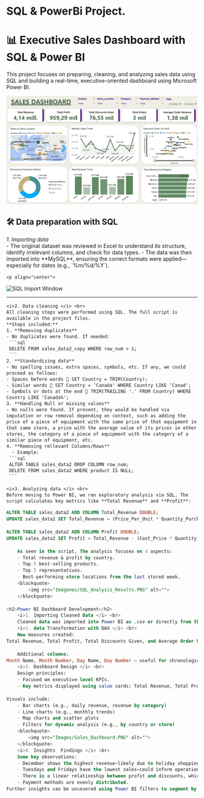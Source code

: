 # SQL & PowerBi Project.

<h1>📊 Executive Sales Dashboard with SQL & Power BI </h1>
<p>
	This project focuses on preparing, cleaning, and analyzing sales data using SQL and building a real-time, executive-oriented dashboard using Microsoft Power BI.
    <p align="center">
  <img src="Images/Sales_Dashboard.PNG" alt="Sales Dashboard" width="700">
</p>
<h2>🛠️ Data preparation with SQL</h2>
	<i>1. Importing data </i> <br>
	- The original dataset was reviewed in Excel to understand its structure, identify irrelevant columns, and check for data types.
	- The data was then imported into **MySQL**, ensuring the correct formats were applied—especially for dates (e.g., `%m/%d/%Y`).

	<p align="center">
  <img src="Imágenes/Import_window.PNG" alt="SQL Import Window" width="600">
</p>

---
	
	<i>2. Data cleaning </i> <br>
	All cleaning steps were performed using SQL. The full script is available in the project files.
	**Steps included:**
	1. **Removing duplicates**
	- No duplicates were found. If needed:
     ```sql
     DELETE FROM sales_data2_copy WHERE row_num > 1;
     ```
	2. **Standardizing data**
	- No spelling issues, extra spaces, symbols, etc. If any, we could proceed as follows:
	- Spaces before words  SET Country = TRIM(Country);
	- Similar words  SET Country = ‘Canada' WHERE Country LIKE ‘Canad';
	- Symbols or dots at the end  TRIM(TRAILING '.' FROM Country) WHERE Country LIKE 'Canada%';
	3. **Handling Null or missing values**
	- No nulls were found. If present, they would be handled via imputation or row removal depending on context, such as adding the price of a piece of equipment with the same price of that equipment in that same store, a price with the average value of its prices in other stores, the category of a piece of equipment with the category of a similar piece of equipment, etc.
	4. **Removing rellevant Columns/Rows**
	  - Example:
     ```sql
     ALTER TABLE sales_data2 DROP COLUMN row_num;
     DELETE FROM sales_data2 WHERE product IS NULL;
     ```

	<i>3. Analyzing data </i> <br>
	Before moving to Power BI, we ran exploratory analysis via SQL. The script calculates key metrics like **Total Revenue** and **Profit**:

```sql
ALTER TABLE sales_data2 ADD COLUMN Total_Revenue DOUBLE;
UPDATE sales_data2 SET Total_Revenue = (Price_Per_Unit * Quantity_Purchased) - Discount_Applied;

ALTER TABLE sales_data2 ADD COLUMN Profit DOUBLE;
UPDATE sales_data2 SET Profit = Total_Revenue - (Cost_Price * Quantity_Purchased);
	
	As seen in the script, The analysis focuses on 4 aspects:
	- Total revenue & profit by country.
	- Top 5 best-selling products.
	- Top 5 representatives.
	- Best-performing store locations from the last stored week.
	<blockquote>
        <img src="Imágenes/SQL_Analysis_Results.PNG" alt="">
    </blockquote>

<h2>Power BI Dashboard Development</h2>
	<i>1. Importing Cleaned Data </i> <br>
	Cleaned data was imported into Power BI as .csv or directly from the MySQL database. 
	<i>2. data Transformation with DAX </i> <br>
	New measures created:
Total Revenue, Total Profit, Total Discounts Given, and Average Order Revenue.

	Additional columns:
Month Name, Month Number, Day Name, Day Number — useful for chronological charts and trend lines.
	<i>3. Dashboard Design </i> <br>
	Design principles:
	- Focused on executive-level KPIs.
	- Key metrics displayed using value cards: Total Revenue, Total Profit, Total Orders, etc.

Visuals include:
	- Bar charts (e.g., daily revenue, revenue by category)
	- Line charts (e.g., monthly trends)	
	- Map charts and scatter plots
	- Filters for dynamic analysis (e.g., by country or store)
    <blockquote>       
        <img src="Images/Sales_Dashboard.PNG" alt="">
    </blockquote>
	<i>4. Insights  Findings </i> <br>
	Some key observations:
	- December shows the highest revenue—likely due to holiday shopping.
	- Tuesdays and Fridays have the lowest sales—could inform operational decisions like store maintenance or training days.
	- There is a linear relationship between profit and discounts, which could be further explored using Python or advanced analytics tools.
	- Payment methods are evenly distributed.
Further insights can be uncovered using Power BI filters to segment by country, store, or product category.